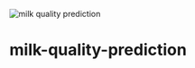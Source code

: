 ![milk quality prediction](https://github.com/sajidshaik11017/milk-quality-prediction/assets/111382092/80265deb-80f1-49d8-89e8-5367160743cb)
# milk-quality-prediction
